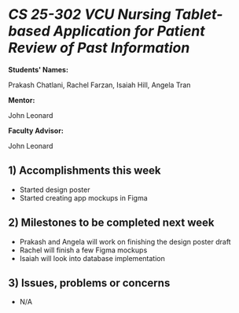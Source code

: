 # *CS 25-302 VCU Nursing Tablet-based Application for Patient Review of Past Information*

**Students' Names:**

Prakash Chatlani, Rachel Farzan, Isaiah Hill, Angela Tran

**Mentor:**

John Leonard

**Faculty Advisor:**

John Leonard

## 1) Accomplishments this week ##
   - Started design poster
   - Started creating app mockups in Figma

## 2) Milestones to be completed next week ##
   - Prakash and Angela will work on finishing the design poster draft
   - Rachel will finish a few Figma mockups
   - Isaiah will look into database implementation

## 3) Issues, problems or concerns ##
   - N/A

